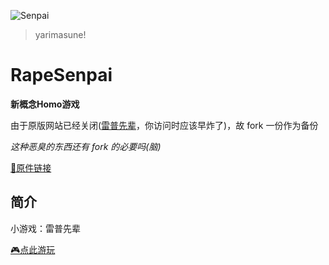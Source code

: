 <p>

![Senpai](https://github.com/AaBbCcDd1919/RapeSenpai/blob/main/static/image/ClickBefore.png?raw=true)

  > yarimasune!

</p>

<div>

# RapeSenpai
**新概念Homo游戏**

由于原版网站已经关闭([雷普先辈](https://xiaohuang257.github.io/RapeSenpai/index.html)，你访问时应该早炸了)，故 fork 一份作为备份

<i>这种恶臭的东西还有 fork 的必要吗(脑)</i>

[📎原件链接](https://github.com/Xiaohuang257/RapeSenpai)

</div>

## 简介
小游戏：雷普先辈

[🎮点此游玩](https://aabbccdd1919.github.io/RapeSenpai/)
